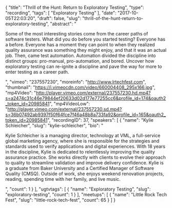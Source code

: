 {
  "title": "Thrill of the Hunt: Return to Exploratory Testing",
  "type": "recording",
  "tags": [
    "Exploratory Testing"
  ],
  "date": "2017-10-05T22:03:20",
  "draft": false,
  "slug": "thrill-of-the-hunt-return-to-exploratory-testing",
  "abstract": "<p>Some of the most interesting stories come from the career paths of software testers. What did you do before you started testing? Everyone has a before. Everyone has a moment they can point to when they realized quality assurance was something they might enjoy, and that it was an actual job. Then, came test automation. Automation divided the discipline into distinct groups: pro-manual, pro-automation, and bored. Uncover how exploratory testing can re-ignite a discipline and pave the way for more to enter testing as a career path. </p>",
  "vimeo": "237557230",
  "moreinfo": "http://www.lrtechfest.com",
  "thumbnail": "https://i.vimeocdn.com/video/660004408_295x166.jpg",
  "mp4Video": "http://player.vimeo.com/external/237557230.hd.mp4?s=a2474c31c46e79844ef20633d02d177e77255cc6&profile_id=174&oauth2_token_id=20985841",
  "mp4VideoLow": "http://player.vimeo.com/external/237557230.sd.mp4?s=36b07492ab9397f50f64fce7f46a48b8a733fa92&profile_id=165&oauth2_token_id=20985841",
  "recordingID": 37,
  "speakers": [
    {
      "name": "Kylie Schleicher",
      "slug": "kylie-schleicher",
      "bio": "<p>Kylie Schleicher is a managing director, technology at VML, a full-service global marketing agency, where she is responsible for the strategies and standards used to verify applications and digital experiences. With 18 years in the discipline, Kylie is dedicated to relentlessly improving the quality assurance practice. She works directly with clients to evolve their approach to quality to streamline validation and improve delivery confidence. Kylie is a graduate from Baker University and a Certified Manager of Software Quality (CMSQ). Outside of work, she enjoys weekend renovation projects, reading, spending time with her family, and live music. </p>",
      "count": 1
    }
  ],
  "ugtvtags": [
    {
      "name": "Exploratory Testing",
      "slug": "exploratory-testing",
      "count": 1
    }
  ],
  "meetups": [
    {
      "name": "Little Rock Tech Fest",
      "slug": "little-rock-tech-fest",
      "count": 65
    }
  ]
}